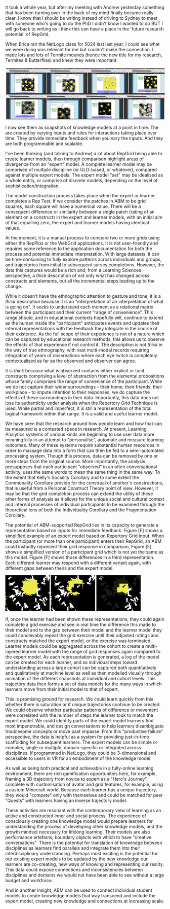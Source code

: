 It took a whole year, but after my meeting with Andrew yesterday something that has been turning over in the back of my mind finally became really clear. I know that I should be writing instead of driving to Sydney to meet with someone who's going to do the PhD I didn't know I wanted to do BUT I will go back to writing as I think this can have a place in the 'future research potential' of RepGrid.

When Erica ran the NetLogo class for 5024 last last year, I could see what we were doing was relevant for me but couldn't make the connection. I made lots and lots of Termite mounds (hence the new title for my research, Termites & Butterflies) and knew they were important.

![](assets/800-potential-a1d77740.png)

I now see them as snapshots of knowledge models at a point in time. The are created by varying inputs and rules for interactions taking place over time. They provide immediate feedback when you vary the inputs. And they are both programmable and scalable.

I've been thinking (and talking to Andrew) a lot  about RepGrid being able to create learner models, then through comparison highlight areas of divergence from an "expert" model. A complete learner model may be comprised of multiple discipline (or ULO-based, or whatever), compared against multiple expert models. The expert model "set" may be idealised as a whole entity, or comprise of discrete models, depending on the level of sophistication/integration.

The model construction process takes place when the expert or learner completes a Rep Test. If we consider the patches in ABM to be grid squares, each square will have a numerical value. There will be a consequent difference or similarity between a single patch (rating of an element on a construct) in the expert and learner models, with an initial aim of that equalling zero, the expert and learner models having identical values.

At the moment, it is a manual process to compare two or more grids using either the RepPlus or the WebGrid applications. It is not user-friendly and requires some reference to the application documentation for both the process and potential immediate interpretation. With large datasets, it can be time-consuming to fully explore patterns across individuals and groups, and trajectories from initial to subsequent survey completions. However, the data this captures would be a rich and, from a Learning Sciences perspective, a _thick_ description of not only what has changed across constructs and elements, but all the incremental steps leading up to the change.  

While it doesn't have the ethnographic attention to gesture and tone, it is a _thick_ description because it is an "interpretation of an interpretation of what is going on". It seeks to understand each moment as a relational matrix between the participant and their current "range of convenience". This range should, and in educational contexts hopefully will, continue to extend as the human inside the "participant" anticipates events and updates their internal representations with the feedback they integrate in the course of their existence. As the full scope of their experience is not of a nature which can be captured by educational research methods, this allows us to observe the effects of that experience if not control it. The description is not _thick_ in the way of true ethnography, with vast multi-modal records requiring integration of years of observations where each eye twitch is completely contextualised as far as the observed and observer can agree.

It is _thick_ because what is observed contains either explicit or tacit constructs comprising a level of abstraction from the elemental propositions whose family comprises the range of convenience of the participant. While we do not capture their wider surroundings - their home, their friends, their workplace - to impute intention to their responses, we do capture the effects of these surroundings in their data. Importantly, this data does not lose its authenticity under analysis when the Repertory Grid Technique is used. While partial and imperfect, it is still a representation of the total logical framework within that range. It is a valid and useful learner model.

We have seen that the research around how people learn and how that can be measured is a contested space in research. At present, Learning Analytics systems of various kinds are beginning to use user data more meaningfully in an attempt to "personalise", automate and measure learning outcomes. Many of these systems require substantial human resources in order to massage data into a form that can then be fed to a semi-automated processing system. Though this process, data can be removed by one or more steps from the original source. More importantly, the analysis presupposes that each participant "observed" in an often conversational activity, uses the same words to mean the same thing in the same way. To the extent that Kelly's Sociality Corollary and to some extent the Commonality Corollary provide for the construal of another's constructions, that is useful from a Personal Construct Theory point of view. However, it may be that the grid completion process can extend the utility of these other forms of analysis as it allows for the unique social and cultural context and internal processes of individual participants to be examined through the theoretical lens of both the Individuality Corollary and the Fragmentation Corollary.

The potential of ABM-supported RepGrid lies in its capacity to generate a representation based on inputs for immediate feedback. Figure [F] shows a simplified example of an expert model based on Repertory Grid input. When the participant (or more than one participant) enters their RepGrid, an ABM could instantly represent their grid response in comparison, Figure [F] shows a simplified version of a participant grid which is not yet the same as this model. Figure [F] shows those differences in a third representation. Each different learner may respond with a different variant again, with different gaps between theirs and the expert model.

![](assets/800-potential-2e749783.png)
![](assets/800-potential-24c4d1fb.png)
![](assets/800-potential-4f33add6.png)

If, once the learner had been shown these representations, they could again complete a grid exercise and see in real time the difference this made to their model and to the gap between their model and the learner model they could conceivably repeat the grid exercise until their adjusted ratings and constructs matched the expert model, or the exercise was terminated. Learner models could be aggregated across the cohort to create a multi-layered learner model with the range of grid responses again compared to the expert model. As each representation is generated, a log of the model can be created for each learner, and so individual steps toward understanding across a large cohort can be captured both quantitatively and qualitatively at machine level as well as then modelled visually through animation of the different snapshots at individual and cohort levels. This trajectory data then forms a set of data models for the many ways in which learners move from their initial model to that of expert.

This is promising ground for research. We could learn quickly from this whether there is saturation or if unique trajectories continue to be created. We could observe whether particular patterns of difference or movement were correlated with the number of steps the learner took to match the expert model. We could identify parts of the expert model learners find most impenetrable, and design conversations to help learners disambiguate troublesome concepts or move past impasse. From this "productive failure" perspective, the data is helpful as a system for providing just-in-time scaffolding for subsequent learners. The expert models can be simple or complex, single or multiple, domain-specific or integrated across disciplines. If programmed in NetLogo, they could be 3-dimensional and accessible to users in VR for an embodiment of the knowledge model.

As well as being both practical and achievable in a fully-online learning environment, there are rich gamification opportunities here, for example, framing a 3D trajectory from novice to expert as a "Hero's Journey", complete with customisation of avatar and grid features, for example, using a custom Minecraft world. Because each learner has a unique trajectory, they would "compete" only with themselves and could be matched for peer "Quests" with learners having an inverse trajectory model.

These activities are resonant with the contemporary view of learning as an active and constructed inner and social process. The experience of consciously creating one knowledge model would prepare learners for understanding the process of developing other knowledge models, and the growth mindset necessary for lifelong learning. Their models are also performance artefacts; boundary objects with which to have "creative conversations". There is the potential for translation of knowledge between disciplines as learners find parallels and integrate them into their interdisciplinary understanding. Perhaps most exciting is the potential for our existing expert models to be updated by the new knowledge our learners are co-creating, new ways of knowing and representing our reality. This data could expose connections and inconsistencies between disciplines and domains we would not have been able to see without a large budget and workforce.

And in another insight, ABM can be used to connect individual student models to create  knowledge models that way transcend and include the expert model, creating new knowledge and connections at increasing scale. 
